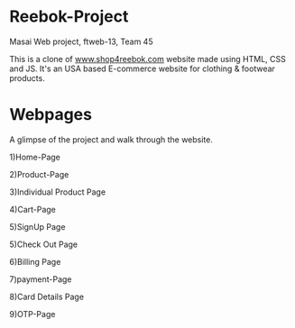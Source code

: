 # Reebok-Project

Masai Web project, ftweb-13, Team 45

This is a clone of www.shop4reebok.com website made using HTML, CSS and JS. It's an USA based E-commerce website for clothing & footwear products.

# Webpages
A glimpse of the project and walk through the website.

1)Home-Page

2)Product-Page

3)Individual Product Page

4)Cart-Page

5)SignUp Page

5)Check Out Page

6)Billing Page

7)payment-Page

8)Card Details Page

9)OTP-Page
